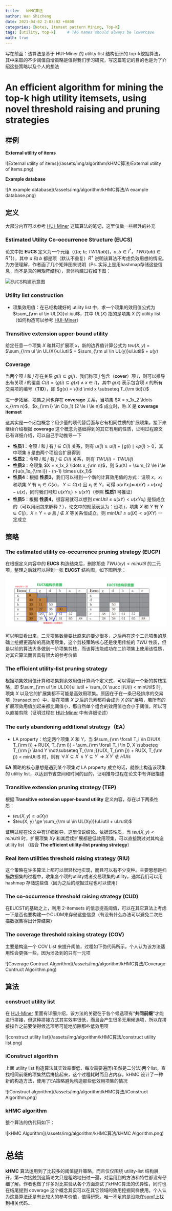```yaml
---
title:   kHMC算法
author: Wan Shicheng
date: 2021-04-02 2:03:02 +0800
categories: [Notes, Itemset pattern Mining, Top-K]
tags: [utility, top-k]     # TAG names should always be lowercase
math: true
---
```


写在前面：该算法是基于 HUI-Miner 的 utility-list 结构设计的 top-k挖掘算法，其中采取的不少阈值自增策略是值得我们学习研究，写这篇笔记的目的也是为了介绍这些策略以及个人的想法

# An efficient algorithm for mining the top-k high utility itemsets, using novel threshold raising and pruning strategies

## 样例

**External utility of items**

![External utility of items](/assets/img/algorithm/kHMC算法/External utility of items.png)

**Example database**

![A example database](/assets/img/algorithm/kHMC算法/A example database.png)

## 定义

大部分内容可以参考 [HUI-Miner](https://suarne.github.io/posts/HUI-Miner%E7%AE%97%E6%B3%95/) 这篇算法的笔记，这里仅做一些额外的补充

### Estimated Utility Co-occurrence Structure (EUCS)

论文中把 **EUCS** 定义为一个元组（$\{(a;\ b;\ TWU(ab) )$，$a,b \in I^*$，$TWU(ab) \in R^+\}$），其中 $a$ 和 $b$ 都是项（默认不重复）$R^+$ 说明该算法不考虑负效用想的情况。为方便理解，作者画了几个矩阵图来说明（Ps. 实际上是用hashmap存储这些信息，而不是真的用矩阵结构），具体构建过程如下图：

![EUCS构建示意图](img/EUCS构建示意图.png)

### Utility list construction

+ 项集效用值：在已经构建好的 utility list 中，求一个项集的效用值公式为 $\sum_{\rm ul \in UL(X)}ul.iutil$，其中 $UL(X)$ 指的是项集 X 的 utility list（如何构造可以参考 [HUI-Miner](https://suarne.github.io/posts/HUI-Miner%E7%AE%97%E6%B3%95/)）

### Transitive extension upper-bound utility

给定任意一个项集 $X$ 和其可扩展项 $x$，新的边界值计算公式为 $teu(X, y)$ = $\sum_{\rm ul \in UL(X)}ul.iutil$ + $\sum_{\rm ul \in UL(y)}ul.iutil$ + $u(y)$

### Coverage

当两个项 $i$ 和 $j$ 存在关系 $g(i) \subseteq g(j)$，我们称项 $j$ 包含（**cover**）项 $i$，则可以推导出有关项 $i$ 的覆盖 $C(i) = \{g(i) \subseteq g(x) \land x \in I\}$，其中 $g(x)$ 表示包含项 $x$ 的所有交易项的编号（**TID**），即 $g(x) = \{tid \mid x \subseteq T_{\rm tid}\}$

进一步拓展，项集之间也存在 **coverage** 关系，当项集 $X = x_1x_2 \ldots x_{\rm n}$，$x_{\rm i} \in C(x_1) (2 \le i \le n)$ 成立时，称 $X$ 是 **coverage itemset**

这其实是一个闭包概念？用少量的项代替后面与它有相同性质的扩展项集，接下来继续介绍根据 **coverage** 这个概念为基础得到的其它有用的性质，证明过程原文已有详细介绍，可以自己手动推导一下

+ **性质1**：令项 $i$ 和 $j$ 有 $j \in C(i)$ 关系，则有 $u(ij) \ge u(i) + \mid g(i) \mid \times p(j) > 0$，其中项集 $ij$ 是由两个项组合扩展得到
+ **性质2**：令项 $i$ 和 $j$ 有 $j \in C(i)$ 关系，则有 $TWU(i) = TWU(ij)$
+ **性质3**：令项集 $X = x_1x_2 \ldots x_{\rm n}$，则 $u(X) = \sum_{2 \le i \le n}u(x_1x_{\rm i}) - (n-1) \times u(x_1)$
+ **性质4**：根据 **性质3**，我们可以得到一个新的计算效用值的方式：设项 $x$，$x_i$ 和项集 $Y$ 有 $x_i \in C(x)$， $Y \subset C(x)$ 且 $x_i \not\in Y$，可得 $u(xYx_i)$=$u(xY) + u(xx_i)-u(x)$，同时我们可知 $u(xYx_i) > u(xY)$（参照 **性质1** 可推证）
+ **性质5**：根据 **性质4**，很容易就可以想到 $minUtil \le u(xY) < u(xYx_i)$ 是恒成立的（可以用闭包来解释？），论文中的规范表达为：设项 $j$，项集 $X$ 和 $Y$ 有 $Y \subseteq C(j)$，$X \cap Y = \varnothing$ 且 $j \not\in X$ 等关系恒成立，则 $minUtil \le u(jX) < u(jXY)$ 一定成立

## 策略

### The estimated utility co-occurrence pruning strategy (EUCP)

在根据定义内容中的 **EUCS** 构造结束后，删除那些 $TWU(xy) < minUtil$ 的二元项，整理之后就可以得到一张 **EUCST** 结构图，如下图所示：

![EUCS 和 EUCST 对比图](/assets/img/algorithm/kHMC算法/EUCS和EUCST.png)

可以明显看出来，二元项集数量要比原来的要少很多，之后再在这个二元项集的基础上挖掘更高阶的高效用项集，这个剪枝策略核心还是使用传统的 $TWU$ 性质，但是以前的算法大多做到一阶项集剪枝，而该算法能成功在二阶项集上使用该性质，对其它算法而言具有很大的参考价值

### The efficient utility-list pruning strategy

根据项集效用值计算和项集剩余效用值计算两个定义式，可以得到一个新的剪枝策略，即 $\sum_{\rm ul \in UL(X)}ul.iutil + \sum_{X \succ i}U(i) < minUtil$ 时，项集 $X$ 以及它的扩展集都不可能是高效用项集。原因在于在一条已经排序的交易项（transaction）中，排在项集 $X$ 之后的元素都将会成为 $X$ 的扩展项，若所有的扩展项效用值加起来都比阈值小，那自然单个组合的效用值也会小于阈值，所以可以直接剪除（证明过程在 [HUI-Miner]() 中有详细论述）

### The early abandoning additional strategy（EA）

+ LA property：给定两个项集 $X$ 和 $Y$，当 $\sum_{\rm \forall T_i \in D}U(X, T_{\rm i}) + RU(X, T_{\rm i}) - \sum_{\rm \forall T_j \in D, X \subseteq T_{\rm j} \land Y \not\subseteq T_{\rm j}}U(X, T_{\rm j}) + RU(X, T_{\rm j}) < minUtil$ 时，则有 $\forall X \subseteq X^\prime \land Y \subseteq Y^\prime \Rightarrow X^\prime Y^\prime \not\in HUIs$

**EA** 策略的核心思想是遇到某个项集对 LA property 成立的话，就停止构造该项集的 utility list，以达到节省空间和时间的目的，证明推导过程在论文中有详细描述

### Transitive extension pruning strategy (TEP)

根据 **Transitive extension upper-bound utility** 定义内容，存在以下两条性质：

+ $teu(X, y) \ge u(Xy)$
+ $teu(X, y) \ge \sum_{\rm ul \in UL(Xy)}(ul.iutil + ul.rutil)$

证明过程在论文中有详细推导，这里仅说结论。依据该性质，当 $teu(X, y) < minUtil$ 时，扩展项集 $Xy$ 和其后续扩展都是低效用项集，可以直接跳过对其构造 utility list （结合 **The efficient utility-list pruning strategy**）

### Real item utilities threshold raising strategy (RIU)

这个策略在许多算法上都可以很轻松地实现，而且可以有不少变种。主要思想是扫描数据集的过程中，收集各个项的utility或者交易项集的utility，通常我们可以用 hashmap 存储这些值（因为之后的挖掘过程也可以使用）

### The co-occurrence threshold raising strategy (CUD)

在EUCST的基础之上，利用 2-itemsets 的信息提高阈值，可以在其它算法上考虑一下是否也要构建一个CUDM来存储这些信息（有没有什么办法可以避免二次扫描数据集得出计算结果）

### The coverage threshold raising strategy (COV)

主要是构造一个 COV List 来提升阈值，过程如下伪代码所示，个人认为该方法适用性会更强一些，因为涉及到的只有一元项

![Coverage Contruct Algorithm](/assets/img/algorithm/kHMC算法/Coverage Contruct Algorithm.png)

## 算法

### construct utility list

在 [HUI-Miner](https://suarne.github.io/posts/HUI-Miner%E7%AE%97%E6%B3%95/) 里面有详细介绍，该方法的关键在于各个候选项有“**共同前缀**”才能进行拼接，但这种拼接方式其实效率很低，而且会产生很多无用候选项，所以在拼接操作之前要使得候选项尽可能地剪除那些低效用项

![construct utility list](/assets/img/algorithm/kHMC算法/construct utility list.png)

### iConstruct algorithm

上面 utility list 构造算法其实效率很低，每次需要遍历(虽然是二分法)两个list，查找相同前缀的项集然后拼接起来，这个过程耗时而且占内存。kHMC 设计了一种新的构造方法，使用了EA策略避免构造那些低效用项集的情况

![iConstruct algorithm](/assets/img/algorithm/kHMC算法/iConstruct Algorithm.png)

### kHMC algorithm

整个算法的伪代码如下：

![kHMC Algorithm](/assets/img/algorithm/kHMC算法/kHMC Algorithm.png)

# 总结

**kHMC** 算法运用到了比较多的阈值提升策略，而且仅仅围绕 utility-list 结构展开，第一次接触到这篇论文只是粗略地扫过一遍，对运用到的方法和特性都没有仔细了解。作者也做了许多对比实验从各个方面测试了kHMC算法的优异性，同时也在结尾提到 coverage 这个概念其实可以在其它领域的效用挖掘同样使用。个人认为这篇算法还是有比较大的参考价值，值得研究。唯一不足的是没能在[spmf](http://www.philippe-fournier-viger.com/spmf/index.php?link=algorithms.php)上找到相关代码...